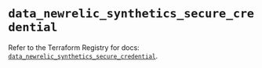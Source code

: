 # `data_newrelic_synthetics_secure_credential`

Refer to the Terraform Registry for docs: [`data_newrelic_synthetics_secure_credential`](https://registry.terraform.io/providers/newrelic/newrelic/3.34.0/docs/data-sources/synthetics_secure_credential).
